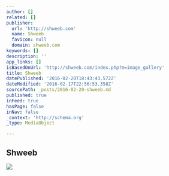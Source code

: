 ```yaml
---
author: []
related: []
publisher:
  url: 'http://shweeb.com'
  name: Shweeb
  favicon: null
  domain: shweeb.com
keywords: []
description: ''
app_links: []
isBasedOnUrl: 'http://shweeb.com/index.php?m=image_gallery'
title: Shweeb
datePublished: '2016-02-20T18:43:43.572Z'
dateModified: '2016-02-17T22:56:53.358Z'
sourcePath: _posts/2016-02-20-shweeb.md
published: true
inFeed: true
hasPage: false
inNav: false
_context: 'http://schema.org'
_type: MediaObject

---
```

<article style=""><h1>Shweeb</h1><img src="http://shweeb.com/gallery/02.jpg" /></article>
